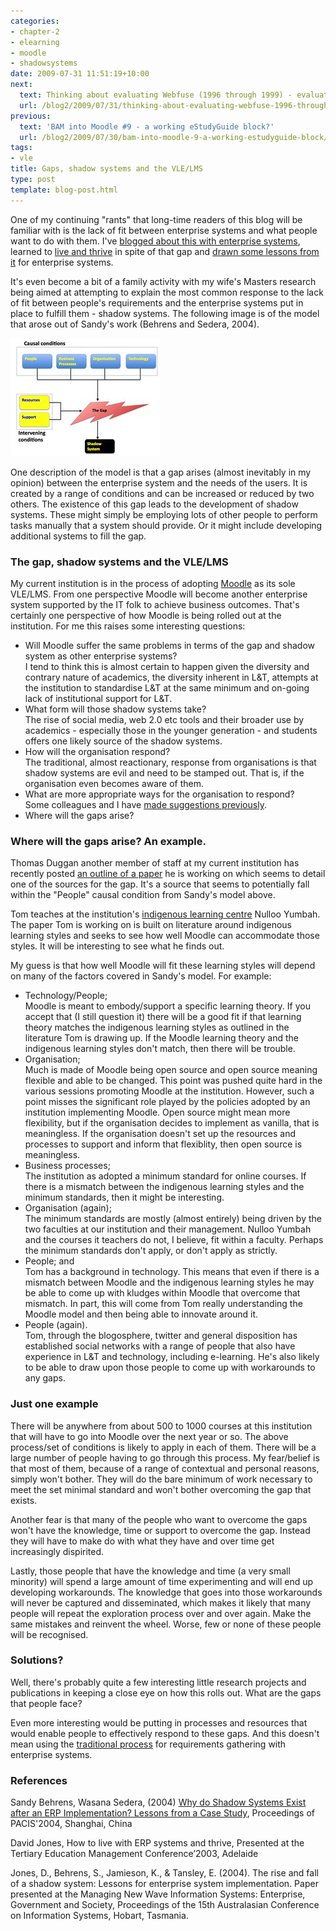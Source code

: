 ```yaml
---
categories:
- chapter-2
- elearning
- moodle
- shadowsystems
date: 2009-07-31 11:51:19+10:00
next:
  text: Thinking about evaluating Webfuse (1996 through 1999) - evaluation of an LMS?
  url: /blog2/2009/07/31/thinking-about-evaluating-webfuse-1996-through-1999-evaluation-of-an-lms/
previous:
  text: 'BAM into Moodle #9 - a working eStudyGuide block?'
  url: /blog2/2009/07/30/bam-into-moodle-9-a-working-estudyguide-block/
tags:
- vle
title: Gaps, shadow systems and the VLE/LMS
type: post
template: blog-post.html
---
```

One of my continuing "rants" that long-time readers of this blog will be familiar with is the lack of fit between enterprise systems and what people want to do with them. I've [blogged about this with enterprise systems](/blog2/2009/06/15/how-silly-can-enterprise-it-get-tools-should-fit-the-people-not-the-other-way-around/), learned to [live and thrive](/blog2/publications/how-to-live-with-erp-systems-and-thrive/) in spite of that gap and [drawn some lessons from it](/blog2/publications/the-rise-and-fall-of-a-shadow-system-lessons-for-enterprise-system-implementation/) for enterprise systems.

It's even become a bit of a family activity with my wife's Masters research being aimed at attempting to explain the most common response to the lack of fit between people's requirements and the enterprise systems put in place to fulfill them - shadow systems. The following image is of the model that arose out of Sandy's work (Behrens and Sedera, 2004).

[![Sandy's Shadow System Model](images/2987249807_d61f55f8c8_m.jpg)](http://www.flickr.com/photos/david_jones/2987249807/ "Sandy's Shadow System Model by David T Jones, on Flickr")

One description of the model is that a gap arises (almost inevitably in my opinion) between the enterprise system and the needs of the users. It is created by a range of conditions and can be increased or reduced by two others. The existence of this gap leads to the development of shadow systems. These might simply be employing lots of other people to perform tasks manually that a system should provide. Or it might include developing additional systems to fill the gap.

### The gap, shadow systems and the VLE/LMS

My current institution is in the process of adopting [Moodle](http://moodle.org/) as its sole VLE/LMS. From one perspective Moodle will become another enterprise system supported by the IT folk to achieve business outcomes. That's certainly one perspective of how Moodle is being rolled out at the institution. For me this raises some interesting questions:

- Will Moodle suffer the same problems in terms of the gap and shadow system as other enterprise systems?  
    I tend to think this is almost certain to happen given the diversity and contrary nature of academics, the diversity inherent in L&T, attempts at the institution to standardise L&T at the same minimum and on-going lack of institutional support for L&T.
- What form will those shadow systems take?  
    The rise of social media, web 2.0 etc tools and their broader use by academics - especially those in the younger generation - and students offers one likely source of the shadow systems.
- How will the organisation respond?  
    The traditional, almost reactionary, response from organisations is that shadow systems are evil and need to be stamped out. That is, if the organisation even becomes aware of them.
- What are more appropriate ways for the organisation to respond?  
    Some colleagues and I have [made suggestions previously](/blog2/publications/the-rise-and-fall-of-a-shadow-system-lessons-for-enterprise-system-implementation/).
- Where will the gaps arise?

### Where will the gaps arise? An example.

Thomas Duggan another member of staff at my current institution has recently posted [an outline of a paper](http://www.tduggan.com/2009/07/29/a-brief-outline-of-a-paper-i-am-working-on/) he is working on which seems to detail one of the sources for the gap. It's a source that seems to potentially fall within the "People" causal condition from Sandy's model above.

Tom teaches at the institution's [indigenous learning centre](http://nullooyumbah.cqu.edu.au/) Nulloo Yumbah. The paper Tom is working on is built on literature around indigenous learning styles and seeks to see how well Moodle can accommodate those styles. It will be interesting to see what he finds out.

My guess is that how well Moodle will fit these learning styles will depend on many of the factors covered in Sandy's model. For example:

- Technology/People;  
    Moodle is meant to embody/support a specific learning theory. If you accept that (I still question it) there will be a good fit if that learning theory matches the indigenous learning styles as outlined in the literature Tom is drawing up. If the Moodle learning theory and the indigenous learning styles don't match, then there will be trouble.
- Organisation;  
    Much is made of Moodle being open source and open source meaning flexible and able to be changed. This point was pushed quite hard in the various sessions promoting Moodle at the institution. However, such a point misses the significant role played by the policies adopted by an institution implementing Moodle. Open source might mean more flexibility, but if the organisation decides to implement as vanilla, that is meaningless. If the organisation doesn't set up the resources and processes to support and inform that flexiblity, then open source is meaningless.
- Business processes;  
    The institution as adopted a minimum standard for online courses. If there is a mismatch between the indigenous learning styles and the minimum standards, then it might be interesting.
- Organisation (again);  
    The minimum standards are mostly (almost entirely) being driven by the two faculties at our institution and their management. Nulloo Yumbah and the courses it teachers do not, I believe, fit within a faculty. Perhaps the minimum standards don't apply, or don't apply as strictly.
- People; and  
    Tom has a background in technology. This means that even if there is a mismatch between Moodle and the indigenous learning styles he may be able to come up with kludges within Moodle that overcome that mismatch. In part, this will come from Tom really understanding the Moodle model and then being able to innovate around it.
- People (again).  
    Tom, through the blogosphere, twitter and general disposition has established social networks with a range of people that also have experience in L&T and technology, including e-learning. He's also likely to be able to draw upon those people to come up with workarounds to any gaps.

### Just one example

There will be anywhere from about 500 to 1000 courses at this institution that will have to go into Moodle over the next year or so. The above process/set of conditions is likely to apply in each of them. There will be a large number of people having to go through this process. My fear/belief is that most of them, because of a range of contextual and personal reasons, simply won't bother. They will do the bare minimum of work necessary to meet the set minimal standard and won't bother overcoming the gap that exists.

Another fear is that many of the people who want to overcome the gaps won't have the knowledge, time or support to overcome the gap. Instead they will have to make do with what they have and over time get increasingly dispirited.

Lastly, those people that have the knowledge and time (a very small minority) will spend a large amount of time experimenting and will end up developing workarounds. The knowledge that goes into those workarounds will never be captured and disseminated, which makes it likely that many people will repeat the exploration process over and over again. Make the same mistakes and reinvent the wheel. Worse, few or none of these people will be recognised.

### Solutions?

Well, there's probably quite a few interesting little research projects and publications in keeping a close eye on how this rolls out. What are the gaps that people face?

Even more interesting would be putting in processes and resources that would enable people to effectively respond to these gaps. And this doesn't mean using the [traditional process](/blog2/2009/07/24/wicked-problems-requirements-gathering-and-the-lms-approach-to-e-learning/) for requirements gathering with enterprise systems.

### References

Sandy Behrens, Wasana Sedera, (2004) [Why do Shadow Systems Exist after an ERP Implementation? Lessons from a Case Study](http://emergentresearchers.wordpress.com/?attachment_id=16), Proceedings of PACIS'2004, Shanghai, China

David Jones, How to live with ERP systems and thrive, Presented at the Tertiary Education Management Conference’2003, Adelaide

Jones, D., Behrens, S., Jamieson, K., & Tansley, E. (2004). The rise and fall of a shadow system: Lessons for enterprise system implementation. Paper presented at the Managing New Wave Information Systems: Enterprise, Government and Society, Proceedings of the 15th Australasian Conference on Information Systems, Hobart, Tasmania.